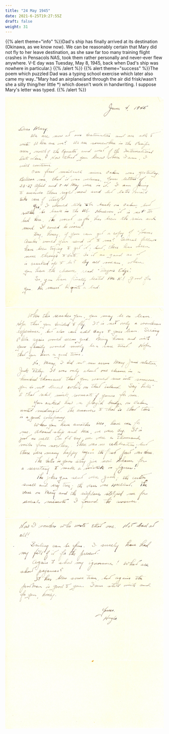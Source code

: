 ```yaml
---
title: "24 May 1945"
date: 2021-6-25T19:27:55Z
draft: false
weight: 31
---
```

 {{% alert theme="info" %}}Dad's ship has finally arrived at its destination (Okinawa, as we know now). We can be reasonably certain that Mary did not fly to her leave destination, as she saw far too many training flight crashes in Pensacols NAS, took them rather personally and never-ever flew anywhere. V-E day was Tuesday, May 8, 1945, back when Dad's ship was nowhere in particular.) {{% /alert %}}
 {{% alert theme="success" %}}The poem which puzzled Dad was a typing school exercise which later also came my way.."Mary had an airplane/and through the air did frisk/wasn't she a silly thing/her little *) which doesn't work in handwriting.  I suppose Mary's letter was typed. {{% /alert %}}

![page 1](img092.jpg)
![page 2](img093.jpg)
![page 3](img094.jpg)





